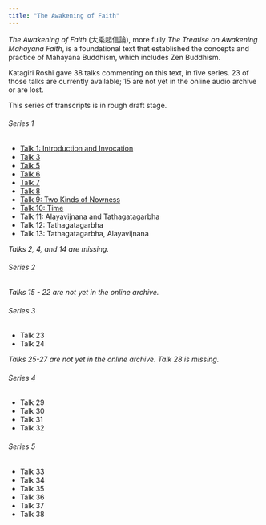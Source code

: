 ```yaml
---
title: "The Awakening of Faith"
---
```


*The Awakening of Faith* (大乘起信論), more fully *The Treatise on Awakening Mahayana Faith*, is a foundational text that established the concepts and practice of Mahayana Buddhism, which includes Zen Buddhism.

Katagiri Roshi gave 38 talks commenting on this text, in five series. 23 of those talks are currently available; 15 are not yet in the online audio archive or are lost.

This series of transcripts is in rough draft stage. 

###### Series 1

- [Talk 1: Introduction and Invocation](1984-03-16-Awakening-of-Faith-Talk-1)
- [Talk 3](1984-04-06-Awakening-of-Faith-Talk-3)
- [Talk 5](1984-04-20-Awakening-of-Faith-Talk-5)
- [Talk 6](1984-04-27-Awakening-of-Faith-Talk-6)
- [Talk 7](1984-05-04-Awakening-of-Faith-Talk-7)
- [Talk 8](1984-05-11-Awakening-of-Faith-Talk-8)
- [Talk 9: Two Kinds of Nowness](1984-05-14-Awakening-of-Faith-Talk-9)
- [Talk 10: Time](1984-05-16-Awakening-of-Faith-Talk-10)
- Talk 11: Alayavijnana and Tathagatagarbha
- Talk 12: Tathagatagarbha
- Talk 13: Tathagatagarbha, Alayavijnana

*Talks 2, 4, and 14 are missing.*

###### Series 2

*Talks 15 - 22 are not yet in the online archive.*

###### Series 3

- Talk 23
- Talk 24

*Talks 25-27 are not yet in the online archive. Talk 28 is missing.*

###### Series 4

- Talk 29
- Talk 30
- Talk 31
- Talk 32

###### Series 5

- Talk 33
- Talk 34
- Talk 35
- Talk 36
- Talk 37
- Talk 38
